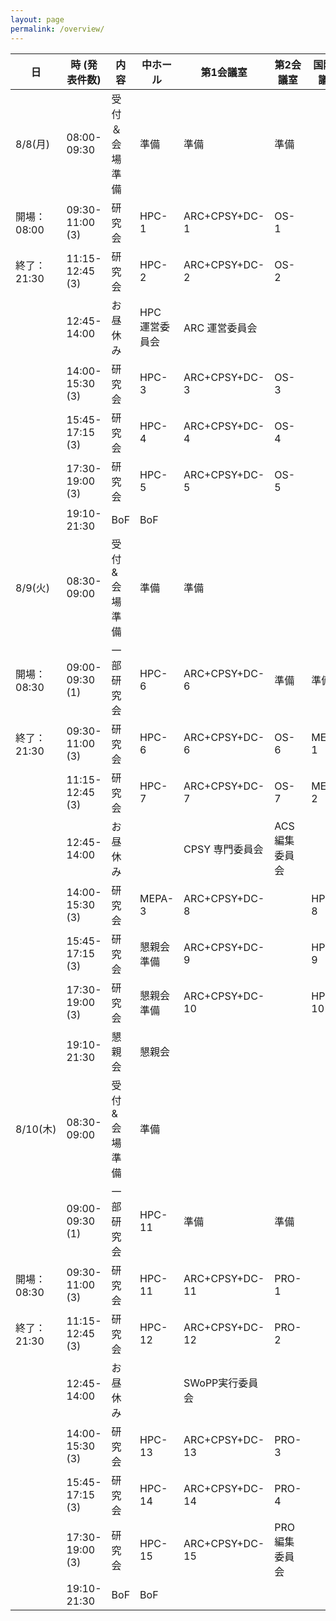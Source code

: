 ```yaml
---
layout: page
permalink: /overview/
---
```


| 日          | 時 (発表件数)   | 内容            | 中ホール       | 第1会議室       | 第2会議室      | 国際会議室 |
|-------------|-----------------|-----------------|----------------|-----------------|----------------|------------|
| 8/8(月)     | 08:00-09:30     | 受付＆会場準備  | 準備           | 準備            | 準備           |            |
| 開場：08:00 | 09:30-11:00 (3) | 研究会          | HPC-1          | ARC+CPSY+DC-1   | OS-1           |            |
| 終了：21:30 | 11:15-12:45 (3) | 研究会          | HPC-2          | ARC+CPSY+DC-2   | OS-2           |            |
|             | 12:45-14:00     | お昼休み        | HPC 運営委員会 | ARC 運営委員会  |                |            |
|             | 14:00-15:30 (3) | 研究会          | HPC-3          | ARC+CPSY+DC-3   | OS-3           |            |
|             | 15:45-17:15 (3) | 研究会          | HPC-4          | ARC+CPSY+DC-4   | OS-4           |            |
|             | 17:30-19:00 (3) | 研究会          | HPC-5          | ARC+CPSY+DC-5   | OS-5           |            |
|             | 19:10-21:30     | BoF             | BoF            |                 |                |            |
| 8/9(火)     | 08:30-09:00     | 受付 & 会場準備 | 準備           | 準備            |                |            |
| 開場：08:30 | 09:00-09:30 (1) | 一部研究会      | HPC-6          | ARC+CPSY+DC-6   | 準備           | 準備       |
| 終了：21:30 | 09:30-11:00 (3) | 研究会          | HPC-6          | ARC+CPSY+DC-6   | OS-6           | MEPA-1     |
|             | 11:15-12:45 (3) | 研究会          | HPC-7          | ARC+CPSY+DC-7   | OS-7           | MEPA-2     |
|             | 12:45-14:00     | お昼休み        |                | CPSY 専門委員会 | ACS 編集委員会 |            |
|             | 14:00-15:30 (3) | 研究会          | MEPA-3         | ARC+CPSY+DC-8   |                | HPC-8      |
|             | 15:45-17:15 (3) | 研究会          | 懇親会準備     | ARC+CPSY+DC-9   |                | HPC-9      |
|             | 17:30-19:00 (3) | 研究会          | 懇親会準備     | ARC+CPSY+DC-10  |                | HPC-10     |
|             | 19:10-21:30     | 懇親会          | 懇親会         |                 |                |            |
| 8/10(木)    | 08:30-09:00     | 受付 & 会場準備 | 準備           |                 |                |            |
|             | 09:00-09:30 (1) | 一部研究会      | HPC-11         | 準備            | 準備           |            |
| 開場：08:30 | 09:30-11:00 (3) | 研究会          | HPC-11         | ARC+CPSY+DC-11  | PRO-1          |            |
| 終了：21:30 | 11:15-12:45 (3) | 研究会          | HPC-12         | ARC+CPSY+DC-12  | PRO-2          |            |
|             | 12:45-14:00     | お昼休み        |                | SWoPP実行委員会 |                |            |
|             | 14:00-15:30 (3) | 研究会          | HPC-13         | ARC+CPSY+DC-13  | PRO-3          |            |
|             | 15:45-17:15 (3) | 研究会          | HPC-14         | ARC+CPSY+DC-14  | PRO-4          |            |
|             | 17:30-19:00 (3) | 研究会          | HPC-15         | ARC+CPSY+DC-15  | PRO 編集委員会 |            |
|             | 19:10-21:30     | BoF             | BoF            |                 |                |            |
